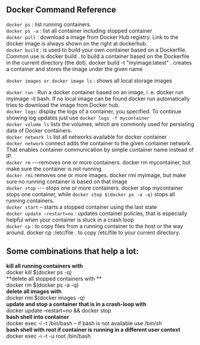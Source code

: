 ## Docker Command Reference
`docker ps` 		: 	list running containers.   
`docker ps -a` 	: 	list all container including stopped container  
`docker pull` 	:	download a image from Docker Hub registry. Link to the docker image is always shown on the right at dockerhub.  
`docker build` 	: 	is used to build your own container based on a Dockerfile. Common use is docker build . to build a container based on the Dockerfile in the current directory (the dot). docker build -t "myimage:latest" . creates a container and stores the image under the given name

`docker images or docker image ls` : shows all local storage images

`docker run`	:	Run a docker container based on an image, i. e. docker run myimage -it bash. If no local image can be found docker run automatically tries to download the image from Docker hub.   
`docker logs`:  display the logs of a container, you specified. To continue showing log updates just use `docker logs -f mycontainer`    
`docker volume ls` lists the volumes, which are commonly used for persisting data of Docker containers.  
`docker network ls` list all networks available for docker container    
`docker network` connect adds the container to the given container network. That enables container communication by simple container name instead of IP.    
`docker rm` ---removes one or more containers. docker rm mycontainer, but make sure the container is not running    
`docker rmi`  removes one or more images. docker rmi myimage, but make sure no running container is based on that image  
`docker stop` --- stops one or more containers. docker stop mycontainer stops one container, while `docker stop $(docker ps -a -q)` stops all running containers.   
`docker start` – starts a stopped container using the last state  
`docker update –restart=no` : updates container policies, that is especially helpful when your container is stuck in a crash loop  
`docker cp` :	to copy files from a running container to the host or the way around. docker cp :/etc/file . to copy /etc/file to your current directory.  

## Some combinations that help a lot:

**kill all running containers with**  
	docker kill $(docker ps -q)  
**delete all stopped containers with **  
	docker rm $(docker ps -a -q)  
**delete all images with**  
	docker rmi $(docker images -q)  
**update and stop a container that is in a crash-loop with**  
	docker update –restart=no && docker stop  
**bash shell into container**  
	docker exec -i -t /bin/bash – if bash is not available use /bin/sh  
**bash shell with root if container is running in a different user context**  
	docker exec -i -t -u root /bin/bash  

